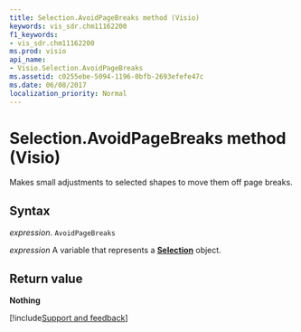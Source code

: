 ```yaml
---
title: Selection.AvoidPageBreaks method (Visio)
keywords: vis_sdr.chm11162200
f1_keywords:
- vis_sdr.chm11162200
ms.prod: visio
api_name:
- Visio.Selection.AvoidPageBreaks
ms.assetid: c0255ebe-5094-1196-0bfb-2693efefe47c
ms.date: 06/08/2017
localization_priority: Normal
---
```



# Selection.AvoidPageBreaks method (Visio)

Makes small adjustments to selected shapes to move them off page breaks.


## Syntax

_expression_. `AvoidPageBreaks`

_expression_ A variable that represents a **[Selection](Visio.Selection.md)** object.


## Return value

 **Nothing**

[!include[Support and feedback](~/includes/feedback-boilerplate.md)]